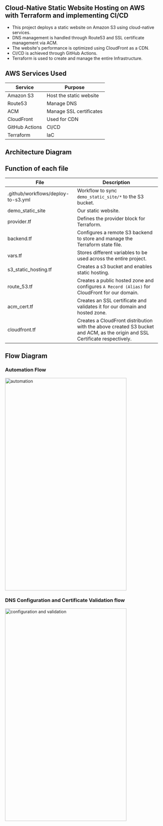 ## Cloud-Native Static Website Hosting on AWS with Terraform and implementing CI/CD 

- This project deploys a static website on Amazon S3 using cloud-native services. 
- DNS management is handled through Route53 and SSL certificate management via ACM. 
- The website's performance is optimized using CloudFront as a CDN. 
- CI/CD is achieved through GitHub Actions.
- Terraform is used to create and manage the entire Infrastructure.

## AWS Services Used 

| Service        | Purpose                 |
| -------------- | ----------------------- |
| Amazon S3      | Host the static website |
| Route53        | Manage DNS              |
| ACM            | Manage SSL certificates |
| CloudFront     | Used for CDN            |
| GitHub Actions | CI/CD                   |
| Terraform | IaC                          |

## Architecture Diagram

## Function of each file 

| File                               | Description                                                                                                            |
| ---------------------------------- | ---------------------------------------------------------------------------------------------------------------------- |
| .github/workflows/deploy-to-s3.yml | Workflow to sync `demo_static_site/*` to the S3 bucket.                                                                |
| demo_static_site                   | Our static website.                                                                                                    |
| provider.tf                        | Defines the provider block for Terraform.                                                                              |
| backend.tf                         | Configures a remote S3 backend to store and manage the Terraform state file.                                           |
| vars.tf                            | Stores different variables to be used across the entire project.                                                           |
| s3_static_hosting.tf               | Creates a s3 bucket and enables static hosting.                                                                        |
| route_53.tf                        | Creates a public hosted zone and configures `A Record (Alias)` for CloudFront for our domain.                          |
| acm_cert.tf                        | Creates an SSL certificate and validates it for our domain and hosted zone.                                            |
| cloudfront.tf                      | Creates a CloudFront distribution with the above created S3 bucket and ACM, as the origin and SSL Certificate respectively. |

## Flow Diagram

### Automation Flow
<img src="https://github.com/user-attachments/assets/72706f8d-6376-468f-ab2d-2dd18f751a59" alt="automation" width="400" height="700">
</img>

### DNS Configuration and Certificate Validation flow
<img src="https://github.com/user-attachments/assets/8f2b9d8a-159e-4ddf-aac8-1155efcf724c" alt="configuration and validation" width="400" height="700">
</img>

